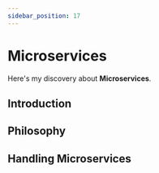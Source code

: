 ```yaml
---
sidebar_position: 17
---
```


# Microservices

Here's my discovery about **Microservices**.

## Introduction

## Philosophy

## Handling Microservices 
